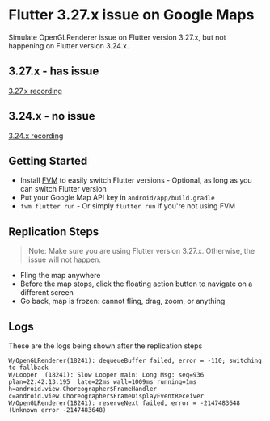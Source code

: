 # Flutter 3.27.x issue on Google Maps

Simulate OpenGLRenderer issue on Flutter version 3.27.x, but not happening on Flutter version 3.24.x.

## 3.27.x - has issue

[3.27.x recording](demo/3.27.x.gif)

## 3.24.x - no issue

[3.24.x recording](demo/3.24.x.gif)

## Getting Started

- Install [FVM](https://fvm.app/) to easily switch Flutter versions - Optional, as long as you can switch Flutter version
- Put your Google Map API key in `android/app/build.gradle`
- `fvm flutter run` - Or simply `flutter run` if you're not using FVM

## Replication Steps

> Note: Make sure you are using Flutter version 3.27.x. Otherwise, the issue will not happen.

- Fling the map anywhere
- Before the map stops, click the floating action button to navigate on a different screen
- Go back, map is frozen: cannot fling, drag, zoom, or anything

## Logs

These are the logs being shown after the replication steps

```plaintext
W/OpenGLRenderer(18241): dequeueBuffer failed, error = -110; switching to fallback
W/Looper  (18241): Slow Looper main: Long Msg: seq=936 plan=22:42:13.195  late=22ms wall=1009ms running=1ms h=android.view.Choreographer$FrameHandler c=android.view.Choreographer$FrameDisplayEventReceiver
W/OpenGLRenderer(18241): reserveNext failed, error = -2147483648 (Unknown error -2147483648)
```
